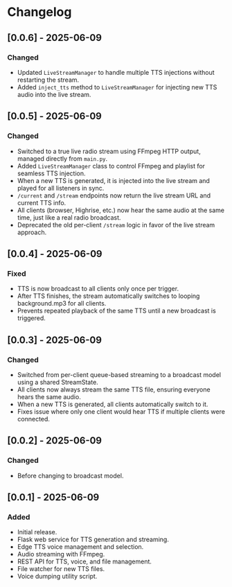 # Changelog

## [0.0.6] - 2025-06-09
### Changed
- Updated `LiveStreamManager` to handle multiple TTS injections without restarting the stream.
- Added `inject_tts` method to `LiveStreamManager` for injecting new TTS audio into the live stream.    

## [0.0.5] - 2025-06-09
### Changed
- Switched to a true live radio stream using FFmpeg HTTP output, managed directly from `main.py`.
- Added `LiveStreamManager` class to control FFmpeg and playlist for seamless TTS injection.
- When a new TTS is generated, it is injected into the live stream and played for all listeners in sync.
- `/current` and `/stream` endpoints now return the live stream URL and current TTS info.
- All clients (browser, Highrise, etc.) now hear the same audio at the same time, just like a real radio broadcast.
- Deprecated the old per-client `/stream` logic in favor of the live stream approach.

## [0.0.4] - 2025-06-09
### Fixed
- TTS is now broadcast to all clients only once per trigger.
- After TTS finishes, the stream automatically switches to looping background.mp3 for all clients.
- Prevents repeated playback of the same TTS until a new broadcast is triggered.

## [0.0.3] - 2025-06-09
### Changed
- Switched from per-client queue-based streaming to a broadcast model using a shared StreamState.
- All clients now always stream the same TTS file, ensuring everyone hears the same audio.
- When a new TTS is generated, all clients automatically switch to it.
- Fixes issue where only one client would hear TTS if multiple clients were connected.

## [0.0.2] - 2025-06-09
### Changed
- Before changing to broadcast model.

## [0.0.1] - 2025-06-09
### Added
- Initial release.
- Flask web service for TTS generation and streaming.
- Edge TTS voice management and selection.
- Audio streaming with FFmpeg.
- REST API for TTS, voice, and file management.
- File watcher for new TTS files.
- Voice dumping utility script.